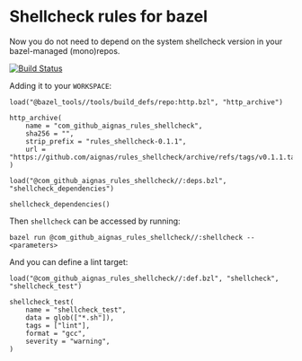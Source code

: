 # Shellcheck rules for bazel

Now you do not need to depend on the system shellcheck version in your bazel-managed (mono)repos.

[![Build Status](https://github.com/aignas/rules_shellcheck/workflows/CI/badge.svg)](https://github.com/aignas/rules_shellcheck/actions)

Adding it to your `WORKSPACE`:

```starlark
load("@bazel_tools//tools/build_defs/repo:http.bzl", "http_archive")

http_archive(
    name = "com_github_aignas_rules_shellcheck",
    sha256 = "",
    strip_prefix = "rules_shellcheck-0.1.1",
    url = "https://github.com/aignas/rules_shellcheck/archive/refs/tags/v0.1.1.tar.gz",
)

load("@com_github_aignas_rules_shellcheck//:deps.bzl", "shellcheck_dependencies")

shellcheck_dependencies()
```

Then `shellcheck` can be accessed by running:

```shell
bazel run @com_github_aignas_rules_shellcheck//:shellcheck -- <parameters>
```

And you can define a lint target:

```starlark
load("@com_github_aignas_rules_shellcheck//:def.bzl", "shellcheck", "shellcheck_test")

shellcheck_test(
    name = "shellcheck_test",
    data = glob(["*.sh"]),
    tags = ["lint"],
    format = "gcc",
    severity = "warning",
)
```
